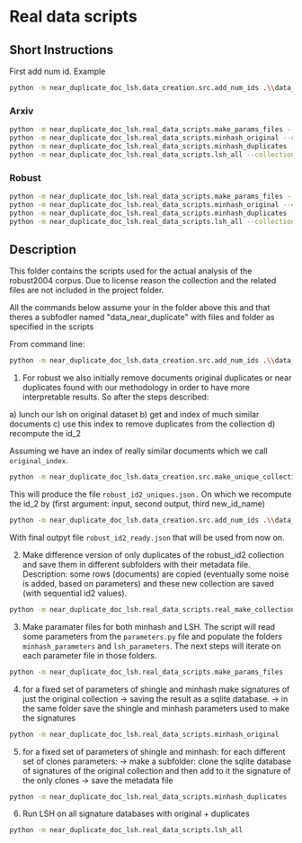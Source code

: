 # Real data scripts

## Short Instructions

First add num id.
Example

```bash
python -m near_duplicate_doc_lsh.data_creation.src.add_num_ids .\\data_near_duplicate\\robust\\tipster_45_all_docs.json .\\data_near_duplicate\\robust\\robust_id2.json id2
```

### Arxiv

```bash
python -m near_duplicate_doc_lsh.real_data_scripts.make_params_files --collection arxiv
python -m near_duplicate_doc_lsh.real_data_scripts.minhash_original --collection arxiv
python -m near_duplicate_doc_lsh.real_data_scripts.minhash_duplicates --collection arxiv
python -m near_duplicate_doc_lsh.real_data_scripts.lsh_all --collection arxiv
```

### Robust

```bash
python -m near_duplicate_doc_lsh.real_data_scripts.make_params_files --collection robust
python -m near_duplicate_doc_lsh.real_data_scripts.minhash_original --collection robust
python -m near_duplicate_doc_lsh.real_data_scripts.minhash_duplicates --collection robust
python -m near_duplicate_doc_lsh.real_data_scripts.lsh_all --collection robust
```

## Description

This folder contains the scripts used for the actual analysis of the robust2004 corpus.
Due to license reason the collection and the related files are not included in the project folder.

All the commands below assume your in the folder above this and that theres a subfodler named "data_near_duplicate" with files and folder as specified in the scripts

From command line:

```bash
python -m near_duplicate_doc_lsh.data_creation.src.add_num_ids .\\data_near_duplicate\\robust\\tipster_45_all_docs.json .\\data_near_duplicate\\robust\\robust_id2.json id2
```

1) For robust we also initially remove documents original duplicates or near duplicates
found with our methodology in order to have more interpretable results.
So after the steps described:

a) lunch our lsh on original dataset
b) get and index of much similar documents
c) use this index to remove duplicates from the collection
d) recompute the id_2

Assuming we have an index of really similar documents which we call `original_index`.

```bash
python -m near_duplicate_doc_lsh.data_creation.src.make_unique_collection data_near_duplicate\\robust\\original_index.csv data_near_duplicate\\robust\\robust_id2.json data_near_duplicate\\robust\\robust_id2_uniques.json
```

This will produce the file `robust_id2_uniques.json.`
On which we recompute the id_2 by (first argument: input, second output, third new_id_name)

```bash
python -m near_duplicate_doc_lsh.data_creation.src.add_num_ids .\\data_near_duplicate\\robust\\robust_id2_uniques.json .\\data_near_duplicate\\robust\\robust_id2_ready.json id2
```

With final outpyt file `robust_id2_ready.json` that will be used from now on.

2) Make difference version of only duplicates of the robust_id2 collection and save them in different subfolders with their metadata file.
Description: some rows (documents) are copied (eventually some noise is added, based on parameters) and these new collection are saved (with sequential id2 values).

```bash
python -m near_duplicate_doc_lsh.real_data_scripts.real_make_collection
```

3) Make paramater files for both minhash and LSH.
The script will read some parameters from the `parameters.py` file and populate the folders `minhash_parameters` and `lsh_parameters`. The next steps will iterate on each parameter file in those folders.

```bash
python -m near_duplicate_doc_lsh.real_data_scripts.make_params_files
```

4) for a fixed set of parameters of shingle and minhash make signatures of just the original collection
    -> saving the result as a sqlite database.
    -> in the same folder save the shingle and minhash parameters used to make the signatures

```bash
python -m near_duplicate_doc_lsh.real_data_scripts.minhash_original
```

5) for a fixed set of parameters of shingle and minhash:
    for each different set of clones parameters:
    -> make a subfolder: clone the sqlite database of signatures of the original collection
    and then add to it the signature of the only clones
    -> save the metadata file

```bash
python -m near_duplicate_doc_lsh.real_data_scripts.minhash_duplicates
```

6) Run LSH on all signature databases with original + duplicates

```bash
python -m near_duplicate_doc_lsh.real_data_scripts.lsh_all
```
